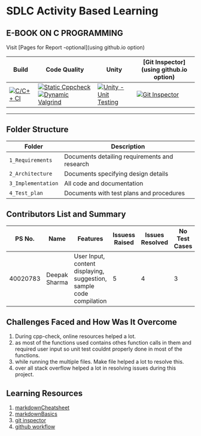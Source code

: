 # SDLC Activity Based Learning
## E-BOOK ON C PROGRAMMING

Visit [Pages for Report -optional](using github.io option)

Build | Code Quality | Unity | [Git Inspector](using github.io option)
------|----------|-------|--------------
[![C/C++ CI](https://github.com/depque/Typing-Tutor/actions/workflows/c-cpp.yml/badge.svg)](https://github.com/depque/Typing-Tutor/actions/workflows/c-cpp.yml) | [![Static Cppcheck](https://github.com/depque/Typing-Tutor/actions/workflows/cppcheck.yml/badge.svg)](https://github.com/depque/Typing-Tutor/actions/workflows/cppcheck.yml) [![Dynamic Valgrind](https://github.com/depque/Typing-Tutor/actions/workflows/CodeQuality_Dynamic.yml/badge.svg)](https://github.com/depque/Typing-Tutor/actions/workflows/CodeQuality_Dynamic.yml)| [![Unity - Unit Testing](https://github.com/depque/Typing-Tutor/actions/workflows/unity.yml/badge.svg)](https://github.com/depque/Typing-Tutor/actions/workflows/unity.yml)| [![Git Inspector](https://github.com/depque/Typing-Tutor/actions/workflows/gitinspector.yml/badge.svg)](https://github.com/depque/Typing-Tutor/actions/workflows/gitinspector.yml)

----
## Folder Structure
Folder             | Description
-------------------| -----------------------------------------
`1_Requirements`   | Documents detailing requirements and research
`2_Architecture`         | Documents specifying design details
`3_Implementation` | All code and documentation
`4_Test_plan`      | Documents with test plans and procedures

## Contributors List and Summary

PS No. |  Name   |    Features    | Issuess Raised |Issues Resolved|No Test Cases|Test Case Pass
-------|---------|----------------|----------------|---------------|-------------|--------------
40020783 | Deepak Sharma  | User Input, content displaying, suggestion, sample code compilation |  5  |  4  | 3  | 3        

## Challenges Faced and How Was It Overcome

1. During cpp-check, online resources helped a lot. 
2. as most of the functions used contains othes function calls in them and required user input so unit test couldnt properly done in most of the functions.
3. while running the multiple files. Make file helped a lot to resolve this.
4. over all stack overflow helped a lot in resolving issues during this project.

## Learning Resources
1. [markdownCheatsheet](https://github.com/adam-p/markdown-here/wiki/Markdown-Cheatsheet)
2. [markdownBasics](https://guides.github.com/features/mastering-markdown/)
3. [git inspector](https://github.com/ejwa/gitinspector.git)
4. [github workflow](https://docs.github.com/en/actions/learn-github-action)


